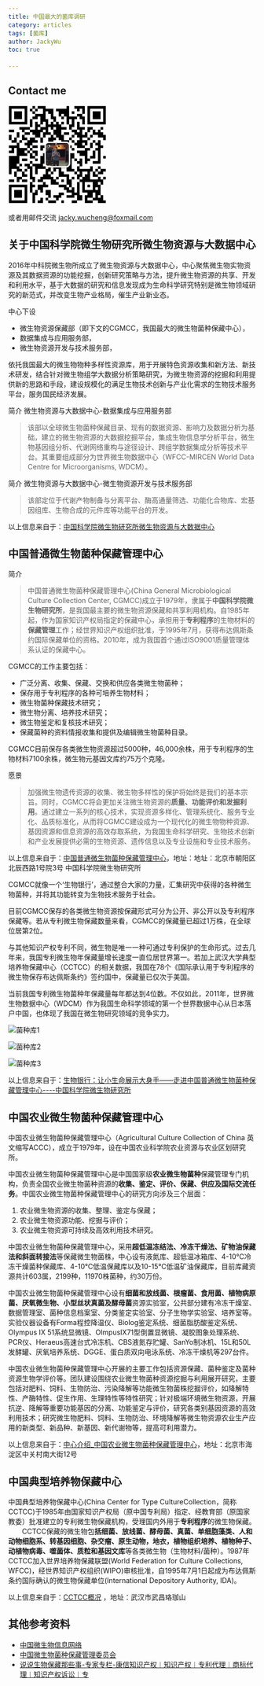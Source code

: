 ```yaml
---
title: 中国最大的菌库调研
category: articles
tags: [菌库]
author: JackyWu
toc: true

---
```


## Contact me

![](/assets/images/weixin-pic-jackywu.jpg)

或者用邮件交流 <a href="mailto:jacky.wucheng@foxmail.com">jacky.wucheng@foxmail.com</a>

## 关于中国科学院微生物研究所微生物资源与大数据中心

2016年中科院微生物所成立了微生物资源与大数据中心，中心聚焦微生物实物资源及其数据资源的功能挖掘，创新研究策略与方法，提升微生物资源的共享、开发和利用水平，基于大数据的研究和信息发现成为生命科学研究特别是微生物领域研究的新范式，并改变生物产业格局，催生产业新业态。

中心下设

- 微生物资源保藏部（即下文的CGMCC，我国最大的微生物菌种保藏中心），
- 数据集成与应用服务部，
- 微生物资源开发与技术服务部，

依托我国最大的微生物物种多样性资源库，用于开展特色资源收集和新方法、新技术研发，结合针对微生物组学大数据分析策略研究，为微生物资源的挖掘和利用提供新的思路和手段，建设规模化的满足生物技术创新与产业化需求的生物技术服务平台，服务国民经济发展。

简介 微生物资源与大数据中心-数据集成与应用服务部

>该部以全球微生物菌种保藏目录、现有的数据资源、影响力及数据分析为基础，建立的微生物资源的大数据挖掘平台，集成生物信息学分析平台，微生物基因组分析、代谢网络重构与途径设计、跨组学数据集成分析等技术平台。其重要组成部分为世界微生物数据中心（WFCC-MIRCEN World Data Centre for Microorganisms, WDCM）。

简介 微生物资源与大数据中心-微生物资源开发与技术服务部

> 该部定位于代谢产物制备与分离平台、酶高通量筛选、功能化合物库、宏基因组库、生物合成的元件库等功能平台的开发。

以上信息来自于：[中国科学院微生物研究所微生物资源与大数据中心](http://www.bulletin.cas.cn/publish_article/2017/3/20170319.htm)

## 中国普通微生物菌种保藏管理中心

简介

> 中国普通微生物菌种保藏管理中心(China General Microbiological Culture Collection Center, CGMCC)成立于1979年，隶属于**中国科学院微生物研究所**，是我国最主要的微生物资源保藏和共享利用机构。自1985年起，作为国家知识产权局指定的保藏中心，承担用于**专利程序**的生物材料的**保藏管理**工作；经世界知识产权组织批准，于1995年7月，获得布达佩斯条约国际保藏单位的资格。2010年，成为我国首个通过ISO9001质量管理体系认证的保藏中心。

CGMCC的工作主要包括：

- 广泛分离、收集、保藏、交换和供应各类微生物菌种；
- 保存用于专利程序的各种可培养生物材料；
- 微生物菌种保藏技术研究；
- 微生物分离、培养技术研究；
- 微生物鉴定和复核技术研究；
- 保藏菌种的资料情报收集和提供及编辑微生物菌种目录。

CGMCC目前保存各类微生物资源超过5000种，46,000余株，用于专利程序的生物材料7100余株，微生物元基因文库约75万个克隆。

愿景

> 加强微生物遗传资源的收集、微生物多样性的保护将始终是我们的基本宗旨。同时，CGMCC将会更加关注微生物资源的**质量、功能评价和发掘利用**。通过建立一系列的核心技术，实现资源多样化、管理系统化、服务专业化、品质标准化，从而将CGMCC建设成为一个现代化的微生物物种资源、基因资源和信息资源的高效存取系统，为我国生命科学研究、生物技术创新和产业发展提供必需的生物资源、遗传信息以及专业设施和专业技术服务。



以上信息来自于：[中国普通微生物菌种保藏管理中心](http://www.cgmcc.net/about/index.html)，地址：地址：北京市朝阳区北辰西路1号院3号 中国科学院微生物研究所



CGMCC就像一个‘生物银行’，通过整合大家的力量，汇集研究中获得的各种微生物菌种，并将其功能转变为生物技术服务于社会。

目前CGMCC保存的各类微生物资源按保藏形式可分为公开、非公开以及专利程序保藏等。若从专利微生物保藏数量来看，CGMCC的保藏量已超过1万株，在全球位居第2位。

与其他知识产权专利不同，微生物是唯一一种可通过专利保护的生命形式。过去几年来，我国专利微生物年保藏量增长速度一直位居世界第一。若加上武汉大学典型培养物保藏中心（CCTCC）的相关数据，我国在78个《国际承认用于专利程序的微生物保存布达佩斯条约》签约国中，保藏量已仅次于美国。 

当前我国专利微生物菌种年保藏量每年都达到4位数。不仅如此，2011年，世界微生物数据中心（WDCM）作为我国生命科学领域的第一个世界数据中心从日本落户中国，也体现了我国在微生物研究领域的竞争实力。 

![菌种库1](http://www.im.cas.cn/xwzx/jqyw/201607/W020160712401096357923.jpg)

![菌种库2](http://www.im.cas.cn/xwzx/jqyw/201607/W020160712401096380667.jpg)

![菌种库3](http://www.im.cas.cn/xwzx/jqyw/201607/W020160712401096391538.jpg)

以上信息来自于：[生物银行：让小生命展示大身手——走进中国普通微生物菌种保藏管理中心----中国科学院微生物研究所](http://www.im.cas.cn/xwzx/jqyw/201607/t20160712_4639072.html)



## 中国农业微生物菌种保藏管理中心

中国农业微生物菌种保藏管理中心（Agricultural Culture Collection of China 英文缩写ACCC），成立于1979年，设在中国农业科学院农业资源与农业区划研究所。

中国农业微生物菌种保藏管理中心是中国国家级**农业微生物菌种**保藏管理专门机构，负责全国农业微生物菌种资源的**收集、鉴定、评价、保藏、供应及国际交流任务**。中国农业微生物菌种保藏管理中心的研究方向涉及三个层面：

1. 农业微生物资源的收集、整理、鉴定与保藏；
2. 农业微生物资源功能、挖掘与评价；
3. 农业微生物资源可持续及高效利用技术研究。

中国农业微生物菌种保藏管理中心，采用**超低温冻结法、冷冻干燥法、矿物油保藏法和斜面转接法**等保藏微生物菌株，中心设有液氮库、超低温冰箱库、4-10℃冷冻干燥菌种保藏库、4-10℃低温保藏库以及10-15℃低温矿油保藏库，目前库藏资源共计603属，2199种，11970株菌种，约30万份。

中国农业微生物菌种保藏管理中心设有**细菌和放线菌、根瘤菌、食用菌、植物病原菌、厌氧微生物、小型丝状真菌及酵母菌**资源实验室，公共部分建有冷冻干燥室、数据管理室、菌种信息档案室、分类鉴定实验室、分子生物学实验室、培养室等。实验仪器设备有Forma程控降温仪、Biolog鉴定系统、细菌脂肪酸鉴定系统、Olympus IX 51系统显微镜、OlmpusIX71型倒置显微镜、凝胶图象处理系统、PCR仪、Heraeus高速台式冷冻机、CBS液氮存贮罐、SanYo制冰机、15L和50L发酵罐、厌氧培养系统、DGGE、蛋白质双向电泳系统、冷冻干燥机等297台件。

   中国农业微生物菌种保藏管理中心开展的主要工作包括资源保藏、菌种鉴定及菌种资源生物学评价等。团队建设围绕农业微生物菌种资源挖掘与利用展开研究，主要包括对肥料、饲料、生物防治、污染降解等功能微生物菌株挖掘评价，如降解特性、产酶特性、促生作用、生理特性等特性研究；针对极端环境微生物资源，开展抗逆、降解等重要功能基因的分离、功能鉴定与评价，研究各类别基因资源的高效利用技术；研究微生物肥料、饲料、生物防治、环境降解等微生物资源农业生产应用的新类型、新品种、新基因、新代谢物等，提高可利用潜力。

以上信息来自于：[中心介绍_中国农业微生物菌种保藏管理中心](http://www.accc.org.cn/Column_Content.asp?Column_ID=34924)，地址：北京市海淀区中关村南大街12号



## 中国典型培养物保藏中心

中国典型培养物保藏中心(China Center for Type CultureCollection，简称CCTCC)于1985年由国家知识产权局（原中国专利局）指定、经教育部（原国家教委）批准建立的专利微生物保藏机构，受理国内外用于**专利程序**的微生物保藏。
　　CCTCC保藏的微生物包**括细菌、放线菌、酵母菌、真菌、单细胞藻类、人和动物细胞系、转基因细胞、杂交瘤、原生动物，地衣，植物组织培养、植物种子、动植物病毒、噬菌体、质粒和基因文库**等各类微生物（生物材料/菌种）。1987年CCTCC加入世界培养物保藏联盟(World Federation for Culture Collections, WFCC)，经世界知识产权组织(WIPO)审核批准，自1995年7月1日起成为布达佩斯条约国际确认的微生物保藏单位(International Depository Authority, IDA)。



以上信息来自于：[CCTCC概况](http://www.cctcc.org/cctcc.php) ，地址：武汉市武昌珞珈山 

## 其他参考资料

- [中国微生物信息网络](http://sdb.im.ac.cn/chinese/chinese.html)
- [中国微生物菌种保藏管理委员会](http://sdb.im.ac.cn/database/aboutccccmc.html)
- [说说生物保藏那些事-专家专栏-康信知识产权︱知识产权︱专利代理︱商标代理︱知识产权诉讼︱专](http://www.kangxin.com/index.php?optionid=1013&auto_id=2217)

